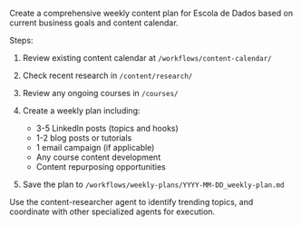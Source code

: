 Create a comprehensive weekly content plan for Escola de Dados based on current business goals and content calendar.

Steps:
1. Review existing content calendar at `/workflows/content-calendar/`
2. Check recent research in `/content/research/`
3. Review any ongoing courses in `/courses/`
4. Create a weekly plan including:
   - 3-5 LinkedIn posts (topics and hooks)
   - 1-2 blog posts or tutorials
   - 1 email campaign (if applicable)
   - Any course content development
   - Content repurposing opportunities

5. Save the plan to `/workflows/weekly-plans/YYYY-MM-DD_weekly-plan.md`

Use the content-researcher agent to identify trending topics, and coordinate with other specialized agents for execution.
